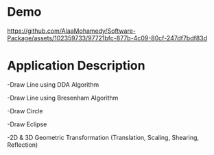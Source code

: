 # Demo
https://github.com/AlaaMohamedy/Software-Package/assets/102359733/97721bfc-877b-4c09-80cf-247df7bdf83d


# Application Description

-Draw Line using DDA Algorithm

-Draw Line using Bresenham Algorithm

-Draw Circle

-Draw Eclipse

-2D & 3D Geometric Transformation (Translation, Scaling, Shearing, Reflection)
